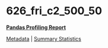 # 626_fri_c2_500_50

[**Pandas Profiling Report**](../docs_sources/profile/626_fri_c2_500_50.html)

[Metadata](metadata.yaml) | [Summary Statistics](summary_stats.csv)

